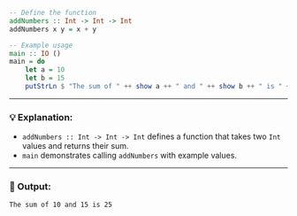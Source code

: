 ```haskell
-- Define the function
addNumbers :: Int -> Int -> Int
addNumbers x y = x + y

-- Example usage
main :: IO ()
main = do
    let a = 10
    let b = 15
    putStrLn $ "The sum of " ++ show a ++ " and " ++ show b ++ " is " ++ show (addNumbers a b)
```

---

### 💡 Explanation:

* `addNumbers :: Int -> Int -> Int` defines a function that takes two `Int` values and returns their sum.
* `main` demonstrates calling `addNumbers` with example values.

---

### 🧪 Output:

```
The sum of 10 and 15 is 25
